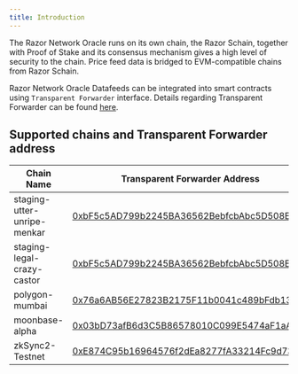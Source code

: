 ```yaml
---
title: Introduction
---
```


The Razor Network Oracle runs on its own chain, the Razor Schain, together with Proof of Stake and its consensus mechanism gives a high level of security to the chain. Price feed data is bridged to EVM-compatible chains from Razor Schain.

Razor Network Oracle Datafeeds can be integrated into smart contracts using `Transparent Forwarder` interface. Details regarding Transparent Forwarder can be found [here](/docs/consume-data-feeds/transparent-forwarder).

## Supported chains and Transparent Forwarder address

| Chain Name                  | Transparent Forwarder Address                                                                                                                                                       |
| --------------------------- | ----------------------------------------------------------------------------------------------------------------------------------------------------------------------------------- |
| staging-utter-unripe-menkar | [0xbF5c5AD799b2245BA36562BebfcbAbc5D508Eb84](https://staging-utter-unripe-menkar.explorer.staging-v3.skalenodes.com/address/0xbF5c5AD799b2245BA36562BebfcbAbc5D508Eb84)             |
| staging-legal-crazy-castor  | [0xbF5c5AD799b2245BA36562BebfcbAbc5D508Eb84](https://staging-legal-crazy-castor.explorer.staging-v3.skalenodes.com/address/0xbF5c5AD799b2245BA36562BebfcbAbc5D508Eb84/transactions) |
| polygon-mumbai              | [0x76a6AB56E27823B2175F11b0041c489bFdb13c88](https://mumbai.polygonscan.com/address/0x76a6AB56E27823B2175F11b0041c489bFdb13c88)                                                     |
| moonbase-alpha              | [0x03bD73afB6d3C5B86578010C099E5474aF1aABeF](https://moonbase.moonscan.io/address/0x03bD73afB6d3C5B86578010C099E5474aF1aABeF)                                                       |
| zkSync2-Testnet             | [0xE874C95b16964576f2dEa8277fA33214Fc9d73ed](https://goerli.explorer.zksync.io/address/0xE874C95b16964576f2dEa8277fA33214Fc9d73ed)                                                  |
